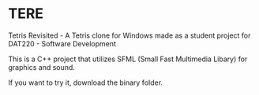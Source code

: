 # TERE
Tetris Revisited - A Tetris clone for Windows made as a student project for DAT220 - Software Development

This is a C++ project that utilizes SFML (Small Fast Multimedia Libary) for graphics and sound.

If you want to try it, download the binary folder.
